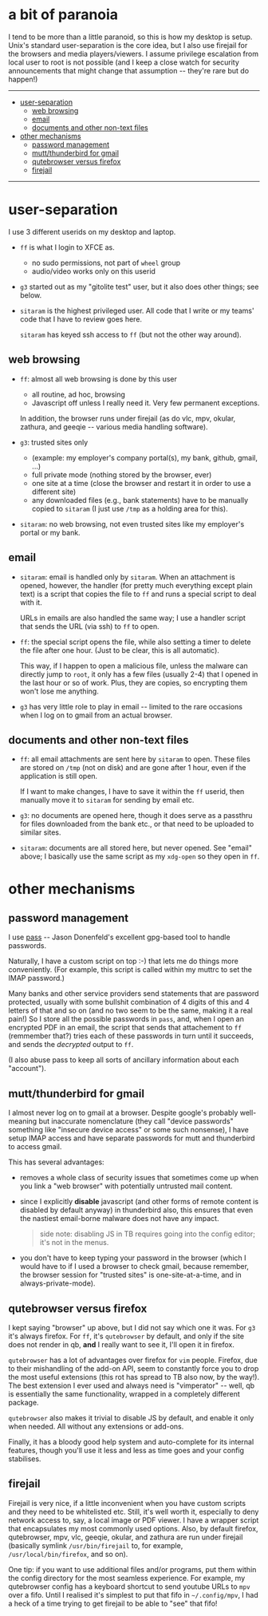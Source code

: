# a bit of paranoia

I tend to be more than a little paranoid, so this is how my desktop is setup.
Unix's standard user-separation is the core idea, but I also use firejail for
the browsers and media players/viewers.  I assume privilege escalation from
local user to root is not possible (and I keep a close watch for security
announcements that might change that assumption -- they're rare but do
happen!)

----

<!--ts-->
   * [user-separation](#user-separation)
      * [web browsing](#web-browsing)
      * [email](#email)
      * [documents and other non-text files](#documents-and-other-non-text-files)
   * [other mechanisms](#other-mechanisms)
      * [password management](#password-management)
      * [mutt/thunderbird for gmail](#muttthunderbird-for-gmail)
      * [qutebrowser versus firefox](#qutebrowser-versus-firefox)
      * [firejail](#firejail)

<!-- Added by: sitaram, at: Mon 07 Oct 2019 06:52:43 PM IST -->

<!--te-->

----

# user-separation

I use 3 different userids on my desktop and laptop.

*   `ff` is what I login to XFCE as.
    *   no sudo permissions, not part of `wheel` group
    *   audio/video works only on this userid

*   `g3` started out as my "gitolite test" user, but it also does other
    things; see below.

*   `sitaram` is the highest privileged user.  All code that I write or my
    teams' code that I have to review goes here.

    `sitaram` has keyed ssh access to `ff` (but not the other way around).

## web browsing

*   `ff`: almost all web browsing is done by this user
    *   all routine, ad hoc, browsing
    *   Javascript off unless I really need it.  Very few permanent
        exceptions.

    In addition, the browser runs under firejail (as do vlc, mpv, okular,
    zathura, and geeqie -- various media handling software).

*   `g3`: trusted sites only
    *   (example: my employer's company portal(s), my bank, github, gmail,
        ...)
    *   full private mode (nothing stored by the browser, ever)
    *   one site at a time (close the browser and restart it in order to use a
        different site)
    *   any downloaded files (e.g., bank statements) have to be manually
        copied to `sitaram` (I just use `/tmp` as a holding area for this).

*   `sitaram`: no web browsing, not even trusted sites like my employer's
    portal or my bank.

## email

*   `sitaram`: email is handled only by `sitaram`.  When an attachment is
    opened, however, the handler (for pretty much everything except plain
    text) is a script that copies the file to `ff` and runs a special script
    to deal with it.

    URLs in emails are also handled the same way; I use a handler script that
    sends the URL (via ssh) to `ff` to open.

*   `ff`: the special script opens the file, while also setting a timer to
    delete the file after one hour.  (Just to be clear, this is all
    automatic).

    This way, if I happen to open a malicious file, unless the malware can
    directly jump to `root`, it only has a few files (usually 2-4) that I
    opened in the last hour or so of work.  Plus, they are copies, so
    encrypting them won't lose me anything.

*   `g3` has very little role to play in email -- limited to the rare
    occasions when I log on to gmail from an actual browser.

## documents and other non-text files

*   `ff`: all email attachments are sent here by `sitaram` to open.  These
    files are stored on `/tmp` (not on disk) and are gone after 1 hour, even
    if the application is still open.

    If I want to make changes, I have to save it within the `ff` userid, then
    manually move it to `sitaram` for sending by email etc.

*   `g3`: no documents are opened here, though it does serve as a passthru for
    files downloaded from the bank etc., or that need to be uploaded to
    similar sites.

*   `sitaram`: documents are all stored here, but never opened.  See "email"
    above; I basically use the same script as my `xdg-open` so they open in
    `ff`.

# other mechanisms

## password management

I use [pass](https://www.passwordstore.org/) -- Jason Donenfeld's excellent
gpg-based tool to handle passwords.

Naturally, I have a custom script on top :-) that lets me do things more
conveniently.  (For example, this script is called within my muttrc to set the
IMAP password.)

Many banks and other service providers send statements that are password
protected, usually with some bullshit combination of 4 digits of this and 4
letters of that and so on (and no two seem to be the same, making it a real
pain!)  So I store all the possible passwords in `pass`, and, when I open an
encrypted PDF in an email, the script that sends that attachement to `ff`
(remmember that?) tries each of these passwords in turn until it succeeds, and
sends the *decrypted* output to `ff`.

(I also abuse pass to keep all sorts of ancillary information about each
"account").

## mutt/thunderbird for gmail

I almost never log on to gmail at a browser.  Despite google's probably
well-meaning but inaccurate nomenclature (they call "device passwords"
something like "insecure device access" or some such nonsense), I have setup
IMAP access and have separate passwords for mutt and thunderbird to access
gmail.

This has several advantages:

-   removes a whole class of security issues that sometimes come up when you
    link a "web browser" with potentially untrusted mail content.

-   since I explicitly **disable** javascript (and other forms of remote
    content is disabled by default anyway) in thunderbird also, this ensures
    that even the nastiest email-borne malware does not have any impact.

    >   side note: disabling JS in TB requires going into the config editor;
    >   it's not in the menus.

-   you don't have to keep typing your password in the browser (which I would
    have to if I used a browser to check gmail, because remember, the browser
    session for "trusted sites" is one-site-at-a-time, and in
    always-private-mode).

## qutebrowser versus firefox

I kept saying "browser" up above, but I did not say which one it was.  For
`g3` it's always firefox.  For `ff`, it's `qutebrowser` by default, and only
if the site does not render in qb, **and** I really want to see it, I'll open
it in firefox.

`qutebrowser` has a lot of advantages over firefox for `vim` people.  Firefox,
due to their mishandling of the add-on API, seem to constantly force you to
drop the most useful extensions (this rot has spread to TB also now, by the
way!).  The best extension I ever used and always need is "vimperator" --
well, qb is essentially the same functionality, wrapped in a completely
different package.

`qutebrowser` also makes it trivial to disable JS by default, and enable it
only when needed.  All without any extensions or add-ons.

Finally, it has a bloody good help system and auto-complete for its internal
features, though you'll use it less and less as time goes and your config
stabilises.

## firejail

Firejail is very nice, if a little inconvenient when you have custom scripts
and they need to be whitelisted etc.  Still, it's well worth it, especially to
deny network access to, say, a local image or PDF viewer.  I have a wrapper
script that encapsulates my most commonly used options.  Also, by default
firefox, qutebrowser, mpv, vlc, geeqie, okular, and zathura are run under
firejail (basically symlink `/usr/bin/firejail` to, for example,
`/usr/local/bin/firefox`, and so on).

One tip: if you want to use additional files and/or programs, put them within
the config directory for the most seamless experience.  For example, my
qutebrowser config has a keyboard shortcut to send youtube URLs to `mpv` over
a fifo.  Until I realised it's simplest to put that fifo in `~/.config/mpv`, I
had a heck of a time trying to get firejail to be able to "see" that fifo!
